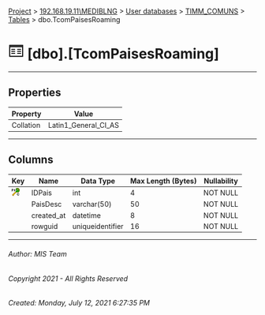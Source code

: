 #### 

[Project](../../../../index.md) > [192.168.19.11\\MEDIBLNG](../../../index.md) > [User databases](../../index.md) > [TIMM_COMUNS](../index.md) > [Tables](Tables.md) > dbo.TcomPaisesRoaming

# ![Tables](../../../../Images/Table32.png) [dbo].[TcomPaisesRoaming]

---

## <a name="#properties"></a>Properties

| Property | Value |
|---|---|
| Collation | Latin1_General_CI_AS |


---

## <a name="#columns"></a>Columns

| Key | Name | Data Type | Max Length (Bytes) | Nullability |
|---|---|---|---|---|
| [![Cluster Primary Key PK_TcomPaisesRoaming: IDPais](../../../../Images/pkcluster.png)](#indexes) | IDPais | int | 4 | NOT NULL |
|  | PaisDesc | varchar(50) | 50 | NOT NULL |
|  | created_at | datetime | 8 | NOT NULL |
|  | rowguid | uniqueidentifier | 16 | NOT NULL |


---

###### Author:  MIS Team

###### Copyright 2021 - All Rights Reserved

###### Created: Monday, July 12, 2021 6:27:35 PM

